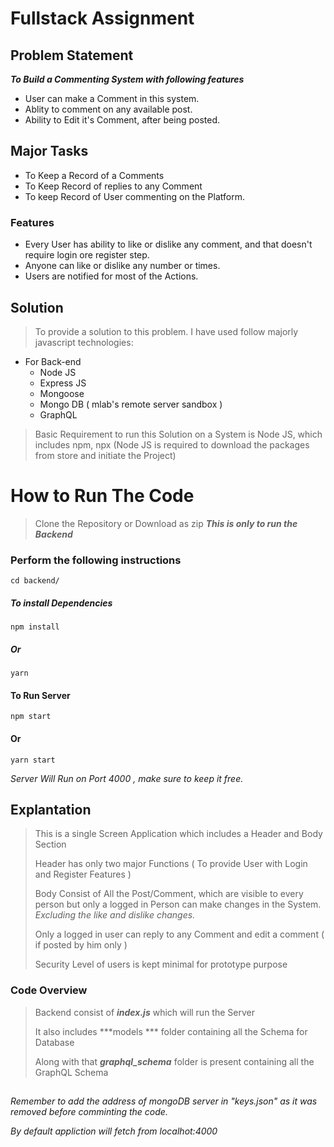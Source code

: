 
# Fullstack Assignment
## Problem Statement 
***To Build a Commenting System with following features***
- User can make a Comment in this system.
 - Ablity to comment on any available post.
- Ability to Edit it's Comment, after being posted.
## Major Tasks
- To Keep a Record of a Comments
- To Keep Record of replies to any Comment
- To keep Record of User commenting on the Platform.
### Features
- Every User has ability to like or dislike any comment, and that doesn't require login ore register step.
- Anyone can like or dislike any number or times.
- Users are notified for most of the Actions.
## Solution
> To provide a solution to this problem. I have used follow majorly javascript technologies:
	
 - For Back-end
	 - Node JS
	 - Express JS
	 - Mongoose
	 - Mongo DB ( mlab's remote server sandbox )
	 - GraphQL
	 
> Basic Requirement to run this Solution on a System is Node JS, which includes npm, npx
> (Node JS is required to download the packages from store and initiate the Project)
# How to Run The Code
> Clone the Repository or Download as zip
>  ***This is only to run the Backend***  
### Perform the following instructions
	cd backend/
##### To install Dependencies
	npm install
##### Or
	yarn
#### To Run Server
	npm start
#### Or
	yarn start
*Server Will Run on Port 4000 , make sure to keep it free.*
## Explantation

> This is a single Screen Application which includes a Header and Body Section
>
> Header has only two major Functions ( To provide User with Login and Register Features )
>
> Body Consist of All the Post/Comment, which are visible to every person but only a logged in Person can make changes in the System. *Excluding the like and dislike changes.*
>
>Only a logged in user can reply to any Comment and edit a comment ( if posted by him only )
>
> Security Level of users is kept minimal for prototype purpose
### Code Overview
> Backend consist of  ***index.js***  which will run the Server
>
> It also includes ***models *** folder containing all the Schema for Database
>
> Along with that ***graphql_schema*** folder is present containing all the GraphQL Schema

##
*Remember to add the address of mongoDB server in "keys.json" as it was removed before comminting the code.*

*By default appliction will fetch from localhot:4000*